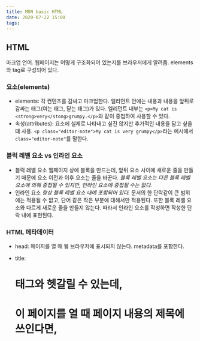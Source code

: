 ```yaml
---
title: MDN basic HTML
date: 2020-07-22 15:00
tags:
---
```


## HTML

마크업 언어. 웹페이지는 어떻게 구조화되어 있는지를 브라우저에게 알려줌. elements와 tag로 구성되어 있다.

### 요소(elements)

- elements: 각 컨텐츠를 감싸고 마크업한다. 엘리먼트 안에는 내용과 내용을 앞뒤로 감싸는 태그(여는 태그, 닫는 태그)가 있다. 엘리먼트 내부는 `<p>My cat is <strong>very</stong>grumpy.</p>`와 같이 중첩하여 사용할 수 있다.
- 속성(attributes): 요소에 실제로 나타내고 싶진 않지만 추가적인 내용을 담고 싶을 떄 사용. `<p class="editor-note">My cat is very grumpy</p>`라는 예시에서 `class="editor-note"`를 말한다.

### 블럭 레벨 요소 vs 인라인 요소

- 블럭 레벨 요소
  웹페이지 상에 블록을 만드는데, 앞뒤 요소 사이에 새로운 줄을 만들기 때문에 요소 이전과 이후 요소는 줄을 바꾼다. _블록 레벨 요소는 다른 블록 레벨 요소에 의해 중첩될 수 있지만, 인라인 요소에 중첩될 수는 없다._
- 인라인 요소
  _항상 블록 레벨 요소 내에 포함되어 있다._ 문서의 한 단락같이 큰 범위에는 적용될 수 없고, 단어 같은 작은 부분에 대해서만 적용된다. 또한 블록 레벨 요소와 다르게 새로운 줄을 만들지 않는다. 따라서 인라인 요소를 작성하면 작성한 단락 내에 표현된다.

### HTML 메타데이터

- head: 페이지를 열 때 웹 브라우저에 표시되지 않는다. metadata를 포함한다.
- title: <h1>태그와 헷갈릴 수 있는데, <h1>이 페이지를 열 때 페이지 내용의 제목에 쓰인다면, <title>는 문서의 컨텐츠 내부에 쓰이는 것이 아닌 html 문서 전체의 타이틀을 표현하기 위한 메타데이터를 의미한다. 이 <title>는 _북마크 이름, 검색결과_ 로 사용된다.

- meta: 문서의 character 인코딩을 특정하는 것으로 문서에서 허용하는 문자 집합을 의미한다. `UTF-8`은 다양한 언어들을 포함하는 것이므로 일반적으로 이를 사용하도록 한다.

### HTML에 CSS와 JavaScript 적용하기

- CSS: `<link>`를 사용하여 적용하는데, 항상 문서의 head 부분에 위치해야한다. <link>에서 `rel`은 문서가 stylesheet임을 나타내고, `href`는 이 파일의 경로를 나타낸다.
- JavaScript: `<script>` 태그를 사용하여 적용한다. <head>에 들어가도 되지만 꼭 <head>에만 위치해야하는 것은 아니다. 보통은 </body> 태그 바로 앞, 즉 본문의 맨 끝에 넣는 것이 좋다. 또한 `<script>`태그는 반드시 닫아주어야 한다.

```html
<!DOCTYPE html>
<html>
  <head>
    <meta charset="utf-8" />
    <title>My test page</title>
    <link rel="stylesheed" href="my-css-file.css" />
  </head>
  <body>
    <p>This is my page</p>
    <script src="my-js-file.js"></script>
  </body>
</html>
```

https://developer.mozilla.org/ko/docs/Learn/HTML/Introduction_to_HTML/HTML_text_fundamentals
여기서부터 볼 것.
